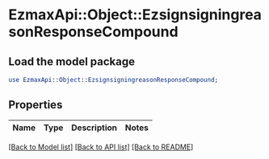 # EzmaxApi::Object::EzsignsigningreasonResponseCompound

## Load the model package
```perl
use EzmaxApi::Object::EzsignsigningreasonResponseCompound;
```

## Properties
Name | Type | Description | Notes
------------ | ------------- | ------------- | -------------

[[Back to Model list]](../README.md#documentation-for-models) [[Back to API list]](../README.md#documentation-for-api-endpoints) [[Back to README]](../README.md)


